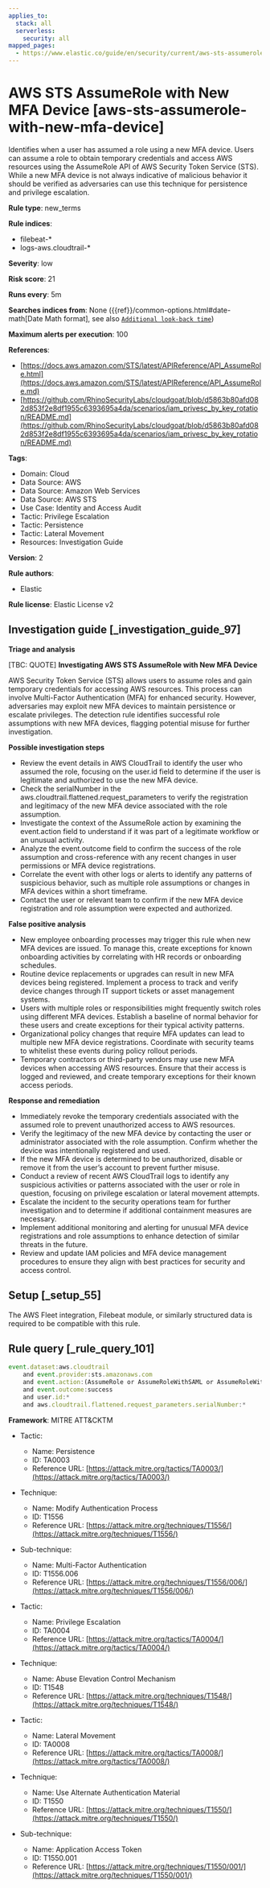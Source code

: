 ```yaml
---
applies_to:
  stack: all
  serverless:
    security: all
mapped_pages:
  - https://www.elastic.co/guide/en/security/current/aws-sts-assumerole-with-new-mfa-device.html
---
```


# AWS STS AssumeRole with New MFA Device [aws-sts-assumerole-with-new-mfa-device]

Identifies when a user has assumed a role using a new MFA device. Users can assume a role to obtain temporary credentials and access AWS resources using the AssumeRole API of AWS Security Token Service (STS). While a new MFA device is not always indicative of malicious behavior it should be verified as adversaries can use this technique for persistence and privilege escalation.

**Rule type**: new_terms

**Rule indices**:

* filebeat-*
* logs-aws.cloudtrail-*

**Severity**: low

**Risk score**: 21

**Runs every**: 5m

**Searches indices from**: None ({{ref}}/common-options.html#date-math[Date Math format], see also [`Additional look-back time`](docs-content://solutions/security/detect-and-alert/create-detection-rule.md#rule-schedule))

**Maximum alerts per execution**: 100

**References**:

* [https://docs.aws.amazon.com/STS/latest/APIReference/API_AssumeRole.html](https://docs.aws.amazon.com/STS/latest/APIReference/API_AssumeRole.md)
* [https://github.com/RhinoSecurityLabs/cloudgoat/blob/d5863b80afd082d853f2e8df1955c6393695a4da/scenarios/iam_privesc_by_key_rotation/README.md](https://github.com/RhinoSecurityLabs/cloudgoat/blob/d5863b80afd082d853f2e8df1955c6393695a4da/scenarios/iam_privesc_by_key_rotation/README.md)

**Tags**:

* Domain: Cloud
* Data Source: AWS
* Data Source: Amazon Web Services
* Data Source: AWS STS
* Use Case: Identity and Access Audit
* Tactic: Privilege Escalation
* Tactic: Persistence
* Tactic: Lateral Movement
* Resources: Investigation Guide

**Version**: 2

**Rule authors**:

* Elastic

**Rule license**: Elastic License v2

## Investigation guide [_investigation_guide_97]

**Triage and analysis**

[TBC: QUOTE]
**Investigating AWS STS AssumeRole with New MFA Device**

AWS Security Token Service (STS) allows users to assume roles and gain temporary credentials for accessing AWS resources. This process can involve Multi-Factor Authentication (MFA) for enhanced security. However, adversaries may exploit new MFA devices to maintain persistence or escalate privileges. The detection rule identifies successful role assumptions with new MFA devices, flagging potential misuse for further investigation.

**Possible investigation steps**

* Review the event details in AWS CloudTrail to identify the user who assumed the role, focusing on the user.id field to determine if the user is legitimate and authorized to use the new MFA device.
* Check the serialNumber in the aws.cloudtrail.flattened.request_parameters to verify the registration and legitimacy of the new MFA device associated with the role assumption.
* Investigate the context of the AssumeRole action by examining the event.action field to understand if it was part of a legitimate workflow or an unusual activity.
* Analyze the event.outcome field to confirm the success of the role assumption and cross-reference with any recent changes in user permissions or MFA device registrations.
* Correlate the event with other logs or alerts to identify any patterns of suspicious behavior, such as multiple role assumptions or changes in MFA devices within a short timeframe.
* Contact the user or relevant team to confirm if the new MFA device registration and role assumption were expected and authorized.

**False positive analysis**

* New employee onboarding processes may trigger this rule when new MFA devices are issued. To manage this, create exceptions for known onboarding activities by correlating with HR records or onboarding schedules.
* Routine device replacements or upgrades can result in new MFA devices being registered. Implement a process to track and verify device changes through IT support tickets or asset management systems.
* Users with multiple roles or responsibilities might frequently switch roles using different MFA devices. Establish a baseline of normal behavior for these users and create exceptions for their typical activity patterns.
* Organizational policy changes that require MFA updates can lead to multiple new MFA device registrations. Coordinate with security teams to whitelist these events during policy rollout periods.
* Temporary contractors or third-party vendors may use new MFA devices when accessing AWS resources. Ensure that their access is logged and reviewed, and create temporary exceptions for their known access periods.

**Response and remediation**

* Immediately revoke the temporary credentials associated with the assumed role to prevent unauthorized access to AWS resources.
* Verify the legitimacy of the new MFA device by contacting the user or administrator associated with the role assumption. Confirm whether the device was intentionally registered and used.
* If the new MFA device is determined to be unauthorized, disable or remove it from the user’s account to prevent further misuse.
* Conduct a review of recent AWS CloudTrail logs to identify any suspicious activities or patterns associated with the user or role in question, focusing on privilege escalation or lateral movement attempts.
* Escalate the incident to the security operations team for further investigation and to determine if additional containment measures are necessary.
* Implement additional monitoring and alerting for unusual MFA device registrations and role assumptions to enhance detection of similar threats in the future.
* Review and update IAM policies and MFA device management procedures to ensure they align with best practices for security and access control.


## Setup [_setup_55]

The AWS Fleet integration, Filebeat module, or similarly structured data is required to be compatible with this rule.


## Rule query [_rule_query_101]

```js
event.dataset:aws.cloudtrail
    and event.provider:sts.amazonaws.com
    and event.action:(AssumeRole or AssumeRoleWithSAML or AssumeRoleWithWebIdentity)
    and event.outcome:success
    and user.id:*
    and aws.cloudtrail.flattened.request_parameters.serialNumber:*
```

**Framework**: MITRE ATT&CKTM

* Tactic:

    * Name: Persistence
    * ID: TA0003
    * Reference URL: [https://attack.mitre.org/tactics/TA0003/](https://attack.mitre.org/tactics/TA0003/)

* Technique:

    * Name: Modify Authentication Process
    * ID: T1556
    * Reference URL: [https://attack.mitre.org/techniques/T1556/](https://attack.mitre.org/techniques/T1556/)

* Sub-technique:

    * Name: Multi-Factor Authentication
    * ID: T1556.006
    * Reference URL: [https://attack.mitre.org/techniques/T1556/006/](https://attack.mitre.org/techniques/T1556/006/)

* Tactic:

    * Name: Privilege Escalation
    * ID: TA0004
    * Reference URL: [https://attack.mitre.org/tactics/TA0004/](https://attack.mitre.org/tactics/TA0004/)

* Technique:

    * Name: Abuse Elevation Control Mechanism
    * ID: T1548
    * Reference URL: [https://attack.mitre.org/techniques/T1548/](https://attack.mitre.org/techniques/T1548/)

* Tactic:

    * Name: Lateral Movement
    * ID: TA0008
    * Reference URL: [https://attack.mitre.org/tactics/TA0008/](https://attack.mitre.org/tactics/TA0008/)

* Technique:

    * Name: Use Alternate Authentication Material
    * ID: T1550
    * Reference URL: [https://attack.mitre.org/techniques/T1550/](https://attack.mitre.org/techniques/T1550/)

* Sub-technique:

    * Name: Application Access Token
    * ID: T1550.001
    * Reference URL: [https://attack.mitre.org/techniques/T1550/001/](https://attack.mitre.org/techniques/T1550/001/)



